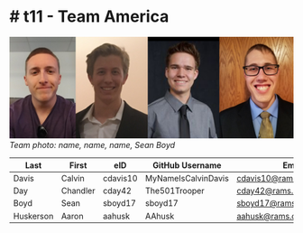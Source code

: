 # \# t11 - Team America

![Team Photo (Using PhotoShop)](/team/images/TeamPhotoPS.jpg)
*Team photo: name, name, name, Sean Boyd*

| Last | First | eID | GitHub Username | Email |
|------|-------|-----|-----------------|-------|
| Davis | Calvin | cdavis10 | MyNameIsCalvinDavis | cdavis10@rams.colostate.edu |
| Day | Chandler | cday42 | The501Trooper | cday42@rams.colostate.edu |
| Boyd | Sean | sboyd17 | sboyd17 | sboyd17@rams.colostate.edu |
| Huskerson | Aaron | aahusk | AAhusk | aahusk@rams.colostate.edu |
